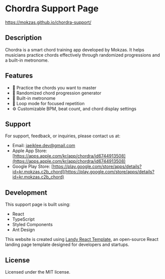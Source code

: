 # Chordra Support Page

https://mokzas.github.io/chordra-support/

## Description

Chordra is a smart chord training app developed by Mokzas. It helps musicians practice chords effectively through randomized progressions and a built-in metronome.

## Features

- 🎯 Practice the chords you want to master
- 🔀 Randomized chord progression generator
- 🎵 Built-in metronome
- 🔁 Loop mode for focused repetition
- ⚙️ Customizable BPM, beat count, and chord display settings

## Support

For support, feedback, or inquiries, please contact us at:
- Email: jaeiklee.dev@gmail.com
- Apple App Store: [https://apps.apple.com/kr/app/chordra/id6744913508](https://apps.apple.com/kr/app/chordra/id6744913508)
- Google Play Store: [https://play.google.com/store/apps/details?id=kr.mokzas.c2b_chord](https://play.google.com/store/apps/details?id=kr.mokzas.c2b_chord)

## Development

This support page is built using:
- React
- TypeScript
- Styled Components
- Ant Design

This website is created using [Landy React Template](https://github.com/Adrinlol/landy-react-template), an open-source React landing page template designed for developers and startups.

## License

Licensed under the MIT license.
